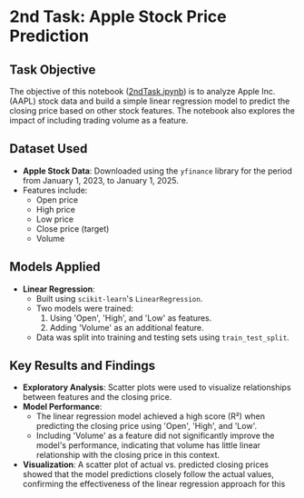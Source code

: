 # 2nd Task: Apple Stock Price Prediction

## Task Objective

The objective of this notebook ([2ndTask.ipynb](2ndTask.ipynb)) is to analyze Apple Inc. (AAPL) stock data and build a simple linear regression model to predict the closing price based on other stock features. The notebook also explores the impact of including trading volume as a feature.

## Dataset Used

- **Apple Stock Data**: Downloaded using the `yfinance` library for the period from January 1, 2023, to January 1, 2025.
- Features include:
  - Open price
  - High price
  - Low price
  - Close price (target)
  - Volume

## Models Applied

- **Linear Regression**: 
  - Built using `scikit-learn`'s `LinearRegression`.
  - Two models were trained:
    1. Using 'Open', 'High', and 'Low' as features.
    2. Adding 'Volume' as an additional feature.
  - Data was split into training and testing sets using `train_test_split`.

## Key Results and Findings

- **Exploratory Analysis**: Scatter plots were used to visualize relationships between features and the closing price.
- **Model Performance**:
  - The linear regression model achieved a high score (R²) when predicting the closing price using 'Open', 'High', and 'Low'.
  - Including 'Volume' as a feature did not significantly improve the model's performance, indicating that volume has little linear relationship with the closing price in this context.
- **Visualization**: A scatter plot of actual vs. predicted closing prices showed that the model predictions closely follow the actual values, confirming the effectiveness of the linear regression approach for this

